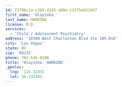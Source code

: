```yaml
---
id: 73796c1a-c2b5-4143-a60a-c2375e621d47
first_name: 'Olayinka '
last_name: HARDING
license: M.D.
services:
  - 'Child / Adolescent Psychiatry'
address: '10300 West Charleston Blvd Ste 105-K18'
city: 'Las Vegas'
state: NV
zip: '89135'
phone: 702-646-0188
title: 'Olayinka  HARDING'
_geoloc:
  lng: -115.32331
  lat: 36.131341
---
```

